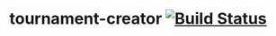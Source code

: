 # tournament-creator [![Build Status](https://travis-ci.org/skowronskip/tournament-creator.svg?branch=master)](https://travis-ci.org/skowronskip/tournament-creator)
